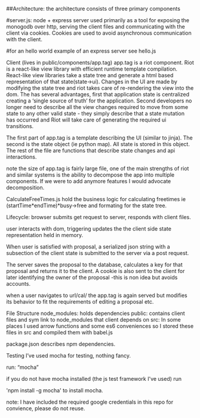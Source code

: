##Architecture:
the architecture consists of three primary components

#server.js: 
node + express server used primarily as a tool for exposing the monogodb over http, serving the client files and communicating with the client via cookies. Cookies are used to avoid asynchronous communication with the client.

#for an hello world example of an express server see hello.js

Client (lives in public/components/app.tag) 
app.tag is a riot component. Riot is a react-like view library with efficient runtime template compilation. React-like view libraries take a state tree and generate a html based representation of that state(state->ui). Changes in the UI are made by modifying the state tree and riot takes care of re-rendering the view into the dom. The has several advantages, first that application state is centralized creating a ‘single source of truth’ for the application. Second developers no longer need to describe all the view changes required to move from some state to any other valid state - they simply describe that a state mutation has occurred and Riot will take care of generating the required ui transitions. 

The first part of app.tag is a template describing the UI (similar to jinja).  The second is the state object (ie python map). All state is stored in this object. The rest of the file are functions that describe state changes and api interactions. 

note the size of app.tag is fairly large file, one of the main strengths of riot and similar systems is the ability to decompose the app into multiple components. If we were to add anymore features I would advocate decomposition. 

CalculateFreeTimes.js
hold the business logic for calculating freetimes ie (startTime*endTime)*busy->free and formating for the state tree. 

Lifecycle:
browser submits get request to server, responds with client files.

user interacts with dom, triggering updates the the client side state representation held in memory. 

When user is satisfied with proposal, a serialized json string with a subsection of the client state is submitted to the server via a post request. 

The server saves the proposal to the database, calculates a key for that proposal and returns it to the client. A cookie is also sent to the client for later identifying the owner of the proposal -this is non idea but avoids accounts. 

when a user navigates to url/cal/<key> the app.tag is again served but modifies its behavior to fit the requirements of editing a proposal etc.


File Structure
node_modules: holds dependencies 
public: contains client files and sym link to node_modules that client depends on
src: In some places I used arrow functions and some es6 conveniences so I stored these files in src and compiled them with babel.js

package.json describes npm dependencies.

Testing
I’ve used mocha for testing, nothing fancy.

run:  “mocha”

if you do not have mocha installed (the js test framework I've used) run

'npm install -g mocha' to install mocha.

note: I have included the required google credentials in this repo for convience, please do not reuse.















